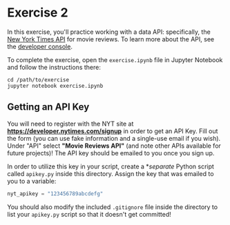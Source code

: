 # Exercise 2

In this exercise, you'll practice working with a data API: specifically, the [New York Times API](https://developer.nytimes.com/) for movie reviews. To learn more about the API, see the [developer console](https://developer.nytimes.com/movie_reviews_v2.json).

To complete the exercise, open the `exercise.ipynb` file in Jupyter Notebook and follow the instructions there:

```
cd /path/to/exercise
jupyter notebook exercise.ipynb
```

## Getting an API Key
You will need to register with the NYT site at **<https://developer.nytimes.com/signup>** in order to get an API Key. Fill out the form (you can use fake information and a single-use email if you wish). Under "API" select **"Movie Reviews API"** (and note other APIs available for future projects)! The API key should be emailed to you once you sign up.

In order to utilize this key in your script, create a **separate* Python script called `apikey.py` inside this directory. Assign the key that was emailed to you to a variable:

```python
nyt_apikey = "123456789abcdefg"
```

You should also modify the included `.gitignore` file inside the directory to list your `apikey.py` script so that it doesn't get committed!

